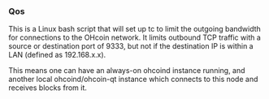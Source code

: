 ### Qos ###

This is a Linux bash script that will set up tc to limit the outgoing bandwidth for connections to the OHcoin network. It limits outbound TCP traffic with a source or destination port of 9333, but not if the destination IP is within a LAN (defined as 192.168.x.x).

This means one can have an always-on ohcoind instance running, and another local ohcoind/ohcoin-qt instance which connects to this node and receives blocks from it.
